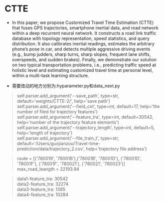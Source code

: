 # CTTE

* In this paper, we propose Customized Travel Time Estimation (CTTE) 
that fuses GPS trajectories, smartphone inertial data, and road network 
within a deep recurrent neural network. It constructs a road link traffic 
database with topology representation, speed statistics, and query 
distribution. It also calibrates inertial readings, estimates the arbitrary 
phone’s pose in car, and detects multiple aggressive driving events (e.g., 
bump judders, sharp turns, sharp slopes, frequent lane shifts, overspeeds, 
and sudden brakes). Finally, we demonstrate our solution on two typical 
transportation problems, i.e., predicting traffic speed at holistic level 
and estimating customized travel time at personal level, within a multi-task 
learning structure.  
   
   
* 需要改动的地方分别为:hyparameter.py和data_next.py   
>self.parser.add_argument('--save_path', type=str, default='weights/CTTE-2/', help='save path')  
self.parser.add_argument('--field_cnt', type=int, default=17, help='the number of filed for trajectory features')  
>self.parser.add_argument('--feature_tra', type=int, default=30542, help='number of the trajectory feature elements')  
>self.parser.add_argument('--trajectory_length', type=int, default=5, help='length of trajectory')  
>self.parser.add_argument('--file_train_t', type=str, default='/Users/guojianzou/Travel-time-prediction/data/trajectory_2.csv', help='trajectory file address')  

>route = [('780019', '78001B'),('78001B', '78001D'), ('78001D', '78001F'), ('78001F', '780021'), ('780021', '780023')]  
>max_road_leangth = 22193.94  

>data1-feature_tra: 30542  
>data2-feature_tra: 32274  
>data3-feature_tra: 1385  
>data4-feature_tra: 10284  


